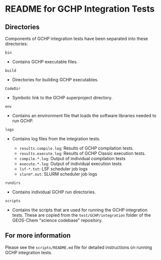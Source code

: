# README for GCHP Integration Tests

## Directories

Components of GCHP integration tests have been separated into these directories:

`bin`

  - Contains GCHP executable files.

`build`

  - Directories for building GCHP executables.

`CodeDir`

  - Symbolic link to the GCHP superproject directory.

`env`

  - Contains an environment file that loads the software libraries needed to run GCHP.

`logs`

  - Contains log files from the integration tests.

    - `results.compile.log`: Results of GCHP compilation tests.
    - `results.execute.log`: Results of GCHP Classic execution tests.
    - `compile.*.log`: Output of individual compilation tests
    - `execute.*.log`: Output of individual execution tests
    - `lsf-*.txt`: LSF scheduler job logs
    - `slurm*.out`: SLURM scheduler job logs

`rundirs`

  - Contains individual GCHP run directories.

`scripts`

  - Contains the scripts that are used for running the GCHP integration tests.  These are copied from the `test/GCHP/integration` folder of the GEOS-Chem "science codebase" repository.

## For more information

Please see the `scripts/README.md` file for detailed instructions on running GCHP integration tests.
